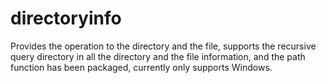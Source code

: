 # directoryinfo
Provides the operation to the directory and the file, supports the recursive query directory in all the directory and the file information, and the path function has been packaged, currently only supports Windows.
